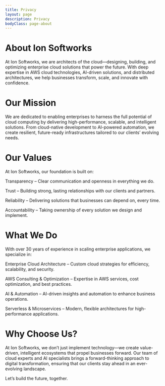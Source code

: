 ```yaml
---
title: Privacy
layout: page
description: Privacy
bodyClass: page-about
---
```


# About Ion Softworks

At Ion Softworks, we are architects of the cloud—designing, building, and optimizing enterprise cloud solutions that power the future. With deep expertise in AWS cloud technologies, AI-driven solutions, and distributed architectures, we help businesses transform, scale, and innovate with confidence.

# Our Mission

We are dedicated to enabling enterprises to harness the full potential of cloud computing by delivering high-performance, scalable, and intelligent solutions. From cloud-native development to AI-powered automation, we create resilient, future-ready infrastructures tailored to our clients’ evolving needs.

# Our Values

At Ion Softworks, our foundation is built on:

Transparency – Clear communication and openness in everything we do.

Trust – Building strong, lasting relationships with our clients and partners.

Reliability – Delivering solutions that businesses can depend on, every time.

Accountability – Taking ownership of every solution we design and implement.

# What We Do

With over 30 years of experience in scaling enterprise applications, we specialize in:

Enterprise Cloud Architecture – Custom cloud strategies for efficiency, scalability, and security.

AWS Consulting & Optimization – Expertise in AWS services, cost optimization, and best practices.

AI & Automation – AI-driven insights and automation to enhance business operations.

Serverless & Microservices – Modern, flexible architectures for high-performance applications.

# Why Choose Us?

At Ion Softworks, we don’t just implement technology—we create value-driven, intelligent ecosystems that propel businesses forward. Our team of cloud experts and AI specialists brings a forward-thinking approach to digital transformation, ensuring that our clients stay ahead in an ever-evolving landscape.

Let’s build the future, together.
